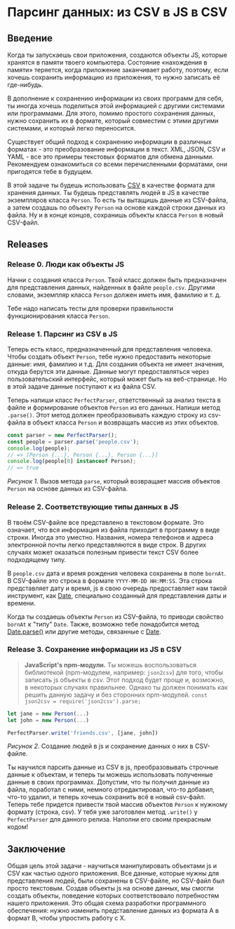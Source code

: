 # Парсинг данных: из CSV в JS в CSV

## Введение

Когда ты запускаешь свои приложения, создаются объекты JS, которые хранятся в памяти твоего компьютера. Состояние «нахождения в памяти» теряется, когда приложение заканчивает работу, поэтому, если хочешь сохранить информацию из приложения, то нужно записать её где-нибудь.

В дополнение к сохранению информации из своих программ для себя, ты иногда хочешь поделиться этой информацией с другими системами или программами. Для этого, помимо простого сохранения данных, нужно сохранить их в формате, который совместим с этими другими системами, и который легко переносится.

Существует общий подход к сохранению информации в различных форматах - это преобразование информации в текст. XML, JSON, CSV и YAML - все это примеры текстовых форматов для обмена данными. Рекомендуем ознакомиться со всеми перечисленными форматами, они пригодятся тебе в будущем.

В этой задаче ты будешь использовать [CSV][wikipedia csv] в качестве формата для хранения данных. Ты будешь представлять людей в JS в качестве экземпляров класса `Person`. То есть ты вытащишь данные из CSV-файла, а затем создашь по объекту `Person`  на основе каждой строки данных из файла. Ну и в конце концов, сохранишь объекты класса `Person` в новый CSV-файл.


## Releases
### Release 0. Люди как объекты JS
Начни с создания класса `Person`. Твой класс должен быть предназначен для представления данных, найденных в файле `people.csv`. Другими словами, экземпляр класса `Person` должен иметь имя, фамилию и т. д.

Тебе надо написать тесты для проверки правильности функционирования класса `Person`.


### Release 1. Парсинг из CSV в JS

Теперь есть класс, предназначенный для представления человека. Чтобы создать объект `Person`, тебе нужно предоставить некоторые данные: имя, фамилию и т.д. Для создания объекта не имеет значения, откуда берутся эти данные. Данные могут предоставляться через пользовательский интерфейс, который может быть на веб-странице. Но в этой задаче данные поступают к из файла CSV.

Теперь напиши класс `PerfectParser`, ответственный за анализ текста в файле и формирование объектов `Person` из его данных. Напиши метод `.parse()`. Этот метод должен преобразовывать каждую строку из csv-файла в объект класса `Person`  и возвращать массив из этих объектов.

```js
const parser = new PerfectParser();
const people = parser.parse('people.csv');
console.log(people);
// => [Person {...}, Person {...}, Person {...}]
console.log(people[0] instanceof Person);
// => true

```
*Рисунок 1*. Вызов метода `parse`, который возвращает массив объектов `Person` на основе данных из CSV-файла.


### Release 2. Соответствующие типы данных в JS
В твоём CSV-файле все представлено в текстовом формате. Это означает, что вся информация из файла приходит в программу в виде строки. Иногда это уместно. Названия, номера телефонов и адреса электронной почты легко представляются в виде строк. В других случаях может оказаться полезным привести текст CSV более подходящему типу.

В `people.csv` дата и время рождения человека сохранены в поле `bornAt`. В CSV-файле это строка в формате `YYYY-MM-DD HH:MM:SS`. Эта строка представляет дату и время, js в свою очередь предоставляет нам такой инструмент, как [Date][], специально созданный для представления даты и времени.

Когда ты создаешь объекты `Person`  из CSV-файла, то приводи свойство `bornAt` к "типу" `Date`. Также, возможно тебе понадобится метод [Date.parse()][] или другие методы, связанные с [Date][].


### Release 3. Сохранение информации из JS в CSV

>**JavaScript's npm-модули.**
Ты можешь воспользоваться библиотекой (npm-модулем, например: `json2csv`) для того, чтобы записать js объекты в csv. Этот подход будет проще и, возможно, в некоторых случаях правильнее. Однако ты должен понимать как решить данную задачу и без сторонних npm-модулей. `const json2csv = require('json2csv').parse;`


```js
let jane = new Person(...)
let john = new Person(...)

PerfectParser.write('friends.csv', [jane, john])
```

*Рисунок 2*. Создание людей в js и сохранение данных о них в CSV-файле.

Ты научился парсить данные из CSV в js, преобразовывать строчные данные к объектам, и теперь ты можешь использовать полученные данные в своих программах. Допустим, что ты получил данные из файла, поработал с ними, немного отредактировал, что-то добавил, что-то удалил, и теперь хочешь сохранить всё в новый csv-файл. Теперь тебе придется привести твой массив объектов `Person` к нужному формату (строка, csv). У тебя уже заготовлен метод `.write()` у `PerfectParser` для данного релиза. Наполни его своим прекрасным кодом!

## Заключение
Общая цель этой задачи - научиться манипулировать объектами js и CSV как частью одного приложения. Все данные, которые нужны для представления людей, были сохранены в CSV-файле, но CSV-файл был просто текстовым. Создав объекты js на основе данных, мы смогли создать объекты, поведение которых соответствовало потребностям нашего приложения. Это общая схема разработки программного обеспечения: нужно изменить представление данных из формата A в формат B, чтобы упростить работу с X.

[Date]: https://developer.mozilla.org/ru/docs/Web/JavaScript/Reference/Global_Objects/Date
[Date.parse()]: https://developer.mozilla.org/ru/docs/Web/JavaScript/Reference/Global_Objects/Date/parse
[wikipedia csv]: https://en.wikipedia.org/wiki/Comma-separated_values
[wikipedia lazy initialization]: https://en.wikipedia.org/wiki/Lazy_initialization
[wikipedia memoization]: https://en.wikipedia.org/wiki/Memoization
